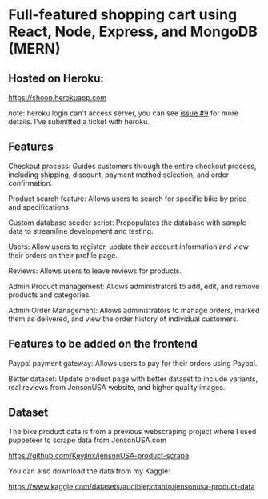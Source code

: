 # Full-featured shopping cart using React, Node, Express, and MongoDB (MERN)

## Hosted on Heroku: 
https://shoop.herokuapp.com

note: heroku login can't access server, you can see [issue #9](https://github.com/Kevjinx/MERN-Project-Ecommerce-Shoop/issues/9) for more details. I've submitted a ticket with heroku. 

## Features

Checkout process: Guides customers through the entire checkout process, including shipping, discount, payment method selection, and order confirmation.

Product search feature: Allows users to search for specific bike by price and specifications.

Custom database seeder script: Prepopulates the database with sample data to streamline development and testing.

Users: Allow users to register, update their account information and view their orders on their profile page.

Reviews: Allows users to leave reviews for products.

Admin Product management: Allows administrators to add, edit, and remove products and categories.

Admin Order Management: Allows administrators to manage orders, marked them as delivered, and view the order history of individual customers.

## Features to be added on the frontend 

Paypal payment gateway: Allows users to pay for their orders using Paypal.

Better dataset: Update product page with better dataset to include variants, real reviews from JensonUSA website, and higher quality images.

## Dataset

The bike product data is from a previous webscraping project where I used puppeteer to scrape data from JensonUSA.com

https://github.com/Kevjinx/jensonUSA-product-scrape

You can also download the data from my Kaggle:

https://www.kaggle.com/datasets/audiblepotahto/jensonusa-product-data
